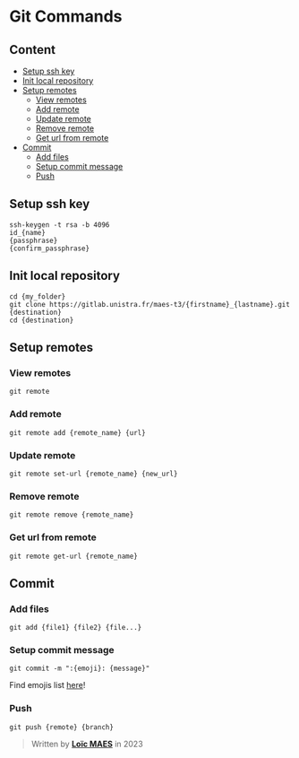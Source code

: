 # Git Commands

## Content
- [Setup ssh key](#setup-ssh-key)
- [Init local repository](#init-local-repository)
- [Setup remotes](#setup-remotes)
   - [View remotes](#view-remotes)
   - [Add remote](#add-remote)
   - [Update remote](#update-remote)
   - [Remove remote](#remove-remote)
   - [Get url from remote](#get-url-from-remote)
- [Commit](#commit)
   - [Add files](#add-files)
   - [Setup commit message](#setup-commit-message)
   - [Push](#push)

## Setup ssh key
```shell
ssh-keygen -t rsa -b 4096
id_{name}
{passphrase}
{confirm_passphrase}
```

## Init local repository
```shell
cd {my_folder}
git clone https://gitlab.unistra.fr/maes-t3/{firstname}_{lastname}.git {destination}
cd {destination}
```

## Setup remotes

### View remotes
```shell
git remote
```

### Add remote
```shell
git remote add {remote_name} {url}
```

### Update remote
```shell
git remote set-url {remote_name} {new_url}
```

### Remove remote
```shell
git remote remove {remote_name}
```

### Get url from remote
```shell
git remote get-url {remote_name}
```

## Commit

### Add files
```shell
git add {file1} {file2} {file...}
```

### Setup commit message
```shell
git commit -m ":{emoji}: {message}"
```

Find emojis list [here](git_commit_messages.md)!

### Push
```shell
git push {remote} {branch}
``` 

> Written by [**Loïc MAES**](https://github.com/loicmaes) in 2023
